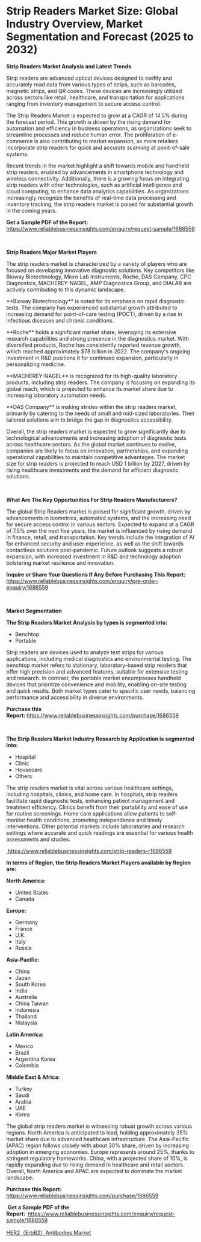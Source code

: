 <p><h1>Strip Readers Market Size: Global Industry Overview, Market Segmentation and Forecast (2025 to 2032)</h1></p><p><strong>Strip Readers Market Analysis and Latest Trends</strong></p>
<p><p>Strip readers are advanced optical devices designed to swiftly and accurately read data from various types of strips, such as barcodes, magnetic strips, and QR codes. These devices are increasingly utilized across sectors like retail, healthcare, and transportation for applications ranging from inventory management to secure access control.</p><p>The Strip Readers Market is expected to grow at a CAGR of 14.5% during the forecast period. This growth is driven by the rising demand for automation and efficiency in business operations, as organizations seek to streamline processes and reduce human error. The proliferation of e-commerce is also contributing to market expansion, as more retailers incorporate strip readers for quick and accurate scanning at point-of-sale systems.</p><p>Recent trends in the market highlight a shift towards mobile and handheld strip readers, enabled by advancements in smartphone technology and wireless connectivity. Additionally, there is a growing focus on integrating strip readers with other technologies, such as artificial intelligence and cloud computing, to enhance data analytics capabilities. As organizations increasingly recognize the benefits of real-time data processing and inventory tracking, the strip readers market is poised for substantial growth in the coming years.</p></p>
<p><strong>Get a Sample PDF of the Report:&nbsp;</strong> <a href="https://www.reliablebusinessinsights.com/enquiry/request-sample/1686559?utm_campaign=3252&utm_medium=2&utm_source=Github&utm_content=ia&utm_term=26032025&utm_id=strip-readers">https://www.reliablebusinessinsights.com/enquiry/request-sample/1686559</a></p>
<p>&nbsp;</p>
<p><strong>Strip Readers Major Market Players</strong></p>
<p><p>The strip readers market is characterized by a variety of players who are focused on developing innovative diagnostic solutions. Key competitors like Bioway Biotechnology, Micro Lab Instruments, Roche, DAS Company, CPC Diagnostics, MACHEREY-NAGEL, AMP Diagnostics Group, and DIALAB are actively contributing to this dynamic landscape.</p><p>**Bioway Biotechnology** is noted for its emphasis on rapid diagnostic tests. The company has experienced substantial growth attributed to increasing demand for point-of-care testing (POCT), driven by a rise in infectious diseases and chronic conditions.</p><p>**Roche** holds a significant market share, leveraging its extensive research capabilities and strong presence in the diagnostics market. With diversified products, Roche has consistently reported revenue growth, which reached approximately $78 billion in 2022. The company's ongoing investment in R&D positions it for continued expansion, particularly in personalizing medicine.</p><p>**MACHEREY-NAGEL** is recognized for its high-quality laboratory products, including strip readers. The company is focusing on expanding its global reach, which is projected to enhance its market share due to increasing laboratory automation needs.</p><p>**DAS Company** is making strides within the strip readers market, primarily by catering to the needs of small and mid-sized laboratories. Their tailored solutions aim to bridge the gap in diagnostics accessibility.</p><p>Overall, the strip readers market is expected to grow significantly due to technological advancements and increasing adoption of diagnostic tests across healthcare sectors. As the global market continues to evolve, companies are likely to focus on innovation, partnerships, and expanding operational capabilities to maintain competitive advantages. The market size for strip readers is projected to reach USD 1 billion by 2027, driven by rising healthcare investments and the demand for efficient diagnostic solutions.</p></p>
<p>&nbsp;</p>
<p><strong>What Are The Key Opportunities For Strip Readers Manufacturers?</strong></p>
<p><p>The global Strip Readers market is poised for significant growth, driven by advancements in biometrics, automated systems, and the increasing need for secure access control in various sectors. Expected to expand at a CAGR of 7.5% over the next five years, the market is influenced by rising demand in finance, retail, and transportation. Key trends include the integration of AI for enhanced security and user experience, as well as the shift towards contactless solutions post-pandemic. Future outlook suggests a robust expansion, with increased investment in R&D and technology adoption bolstering market resilience and innovation.</p></p>
<p><strong>Inquire or Share Your Questions If Any Before Purchasing This Report:</strong> <a href="https://www.reliablebusinessinsights.com/enquiry/pre-order-enquiry/1686559?utm_campaign=3252&utm_medium=2&utm_source=Github&utm_content=ia&utm_term=26032025&utm_id=strip-readers">https://www.reliablebusinessinsights.com/enquiry/pre-order-enquiry/1686559</a></p>
<p>&nbsp;</p>
<p><strong>Market Segmentation</strong></p>
<p><strong>The Strip Readers Market Analysis by types is segmented into:</strong></p>
<p><ul><li>Benchtop</li><li>Portable</li></ul></p>
<p><p>Strip readers are devices used to analyze test strips for various applications, including medical diagnostics and environmental testing. The benchtop market refers to stationary, laboratory-based strip readers that offer high precision and advanced features, suitable for extensive testing and research. In contrast, the portable market encompasses handheld devices that prioritize convenience and mobility, enabling on-site testing and quick results. Both market types cater to specific user needs, balancing performance and accessibility in diverse environments.</p></p>
<p><strong>Purchase this Report:&nbsp;</strong><a href="https://www.reliablebusinessinsights.com/purchase/1686559?utm_campaign=3252&utm_medium=2&utm_source=Github&utm_content=ia&utm_term=26032025&utm_id=strip-readers">https://www.reliablebusinessinsights.com/purchase/1686559</a></p>
<p>&nbsp;</p>
<p><strong>The Strip Readers Market Industry Research by Application is segmented into:</strong></p>
<p><ul><li>Hospital</li><li>Clinic</li><li>Housecare</li><li>Others</li></ul></p>
<p><p>The strip readers market is vital across various healthcare settings, including hospitals, clinics, and home care. In hospitals, strip readers facilitate rapid diagnostic tests, enhancing patient management and treatment efficiency. Clinics benefit from their portability and ease of use for routine screenings. Home care applications allow patients to self-monitor health conditions, promoting independence and timely interventions. Other potential markets include laboratories and research settings where accurate and quick readings are essential for various health assessments and studies.</p></p>
<p><a href="https://www.reliablebusinessinsights.com/strip-readers-r1686559?utm_campaign=3252&utm_medium=2&utm_source=Github&utm_content=ia&utm_term=26032025&utm_id=strip-readers">&nbsp;https://www.reliablebusinessinsights.com/strip-readers-r1686559</a></p>
<p><strong>In terms of Region, the Strip Readers Market Players available by Region are:</strong></p>
<p>
    <p> <strong> North America: </strong>
        <ul>
            <li>United States</li>
            <li>Canada</li>
        </ul>
        </p> 
    <p> <strong> Europe: </strong>
        <ul>
            <li>Germany</li>
            <li>France</li>
            <li>U.K.</li>
            <li>Italy</li>
            <li>Russia</li>
        </ul>
        </p> 
    <p> <strong> Asia-Pacific: </strong>
        <ul>
            <li>China</li>
            <li>Japan</li>
            <li>South Korea</li>
            <li>India</li>
            <li>Australia</li>
            <li>China Taiwan</li>
            <li>Indonesia</li>
            <li>Thailand</li>
            <li>Malaysia</li>
        </ul>
        </p> 
    <p> <strong> Latin America: </strong>
        <ul>
            <li>Mexico</li>
            <li>Brazil</li>
            <li>Argentina Korea</li>
            <li>Colombia</li>
        </ul>
        </p> 
    <p> <strong> Middle East & Africa: </strong>
        <ul>
            <li>Turkey</li>
            <li>Saudi</li>
            <li>Arabia</li>
            <li>UAE</li>
            <li>Korea</li>
        </ul>
    </p>
    </p>
<p><p>The global strip readers market is witnessing robust growth across various regions. North America is anticipated to lead, holding approximately 35% market share due to advanced healthcare infrastructure. The Asia-Pacific (APAC) region follows closely with about 30% share, driven by increasing adoption in emerging economies. Europe represents around 25%, thanks to stringent regulatory frameworks. China, with a projected share of 10%, is rapidly expanding due to rising demand in healthcare and retail sectors. Overall, North America and APAC are expected to dominate the market landscape.</p></p>
<p><strong>Purchase this Report: </strong><a href="https://www.reliablebusinessinsights.com/purchase/1686559?utm_campaign=3252&utm_medium=2&utm_source=Github&utm_content=ia&utm_term=26032025&utm_id=strip-readers">https://www.reliablebusinessinsights.com/purchase/1686559</a></p>
<p>&nbsp;<strong>Get a Sample PDF of the Report:&nbsp;&nbsp;</strong><a href="https://www.reliablebusinessinsights.com/enquiry/request-sample/1686559?utm_campaign=3252&utm_medium=2&utm_source=Github&utm_content=ia&utm_term=26032025&utm_id=strip-readers">https://www.reliablebusinessinsights.com/enquiry/request-sample/1686559</a></p>
<p><strong></strong></p>
<p><p><a href="https://github.com/wynonachirei9/Market-Research-Report-List-1/blob/main/her2erbb2antibodies-market.md?utm_campaign=3252&utm_medium=2&utm_source=Github&utm_content=ia&utm_term=26032025&utm_id=strip-readers">HER2（ErbB2）Antibodies Market</a></p></p>